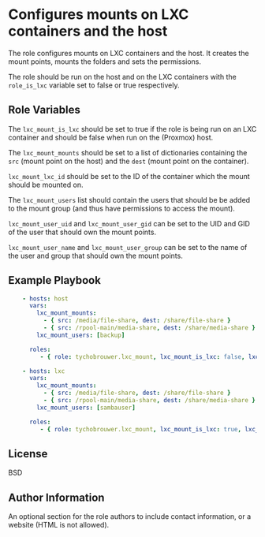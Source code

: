 Configures mounts on LXC containers and the host
=========

The role configures mounts on LXC containers and the host. It creates the mount points, mounts the folders and sets the permissions.

The role should be run on the host and on the LXC containers with the ```role_is_lxc``` variable set to false or true respectively.

Role Variables
--------------

The ```lxc_mount_is_lxc``` should be set to true if the role is being run on an LXC container and should be false when run on the (Proxmox) host.

The ```lxc_mount_mounts``` should be set to a list of dictionaries containing the ```src``` (mount point on the host) and the ```dest``` (mount point on the container).

```lxc_mount_lxc_id``` should be set to the ID of the container which the mount should be mounted on.

The ```lxc_mount_users``` list should contain the users that should be be added to the mount group (and thus have permissions to access the mount).

```lxc_mount_user_uid``` and ```lxc_mount_user_gid``` can be set to the UID and GID of the user that should own the mount points.

```lxc_mount_user_name``` and ```lxc_mount_user_group``` can be set to the name of the user and group that should own the mount points.

Example Playbook
----------------

```yaml
    - hosts: host
      vars:
        lxc_mount_mounts:
          - { src: /media/file-share, dest: /share/file-share }
          - { src: /rpool-main/media-share, dest: /share/media-share }
        lxc_mount_users: [backup]

      roles:
         - { role: tychobrouwer.lxc_mount, lxc_mount_is_lxc: false, lxc_mount_mounts: "{{ lxc_mounts }}", lxc_mount_lxc_id: 104 }

    - hosts: lxc
      vars:
        lxc_mount_mounts:
          - { src: /media/file-share, dest: /share/file-share }
          - { src: /rpool-main/media-share, dest: /share/media-share }
        lxc_mount_users: [sambauser]

      roles:
         - { role: tychobrouwer.lxc_mount, lxc_mount_is_lxc: true, lxc_mount_mounts: "{{ lxc_mounts }}", lxc_mount_lxc_id: 104 }
```

License
-------

BSD

Author Information
------------------

An optional section for the role authors to include contact information, or a website (HTML is not allowed).
